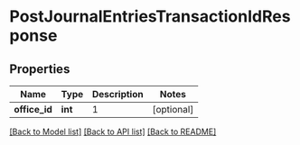 # PostJournalEntriesTransactionIdResponse

## Properties
Name | Type | Description | Notes
------------ | ------------- | ------------- | -------------
**office_id** | **int** | 1 | [optional] 

[[Back to Model list]](../README.md#documentation-for-models) [[Back to API list]](../README.md#documentation-for-api-endpoints) [[Back to README]](../README.md)

